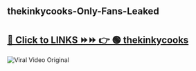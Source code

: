 
 ## thekinkycooks-Only-Fans-Leaked

# <h2><a href="https://clipsfans.com/thekinkycooks&ref=git">🔗 Click to LINKS ⏩⏩ 👉 🟢 thekinkycooks </a></h2>

<a href="https://clipsfans.com/thekinkycooks&ref=git" rel="nofollow" data-target="animated-image.originalLink"><img src="https://i.ibb.co.com/xMMVF88/686577567.gif" alt="Viral Video Original" style="max-width: 100%; display: inline-block;" data-target="animated-image.originalImage"></a>
